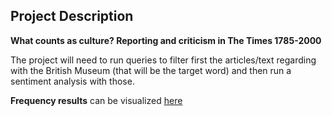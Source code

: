 
## Project Description

**What counts as culture? Reporting and criticism in The Times 1785-2000**

The project will need to run queries to filter first the articles/text regarding with the British Museum (that will be the target word) 
and then run a sentiment analysis with those. 

**Frequency results** can be visualized [here](https://github.com/defoe-code/defoe_visualization/tree/master/Round_1/Dave_OBrien)

